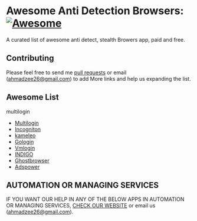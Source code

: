 # Awesome Anti Detection Browsers: [![Awesome](https://cdn.rawgit.com/sindresorhus/awesome/d7305f38d29fed78fa85652e3a63e154dd8e8829/media/badge.svg)](https://github.com/sindresorhus/awesome)
A curated list of awesome anti detect, stealth Browers app, paid and free.

## Contributing
Please feel free to send me [pull requests](https://github.com/Zeeshanahmad4/awesome_list_of_anti_detect_browsers_apps/pulls) or email (ahmadzee26@gmail.com) to add More links and help us expanding the list.

## Awesome List
multilogin

 - [Multilogin](https://multilogin.com/)
 - [Incogniton](https://incogniton.com/)
 - [kameleo](https://kameleo.io/)
 - [Gologin](https://gologin.com/)
 - [Vmlogin](https://us.vmlogin.com/)
 - [INDIGO](https://indigobrowser.com/)
 - [Ghostbrowser](https://ghostbrowser.com/)
 - [Adspower](https://wwww.adspower.net/product)



## AUTOMATION OR MANAGING SERVICES
IF YOU WANT OUR HELP IN ANY OF THE BELOW APPS IN AUTOMATION OR MANAGING SERVICES, [CHECK OUR WEBSITE](https://mlaautomation.com/) or email us (ahmadzee26@gmail.com).
